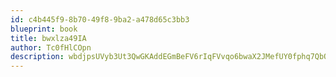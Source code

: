 ```yaml
---
id: c4b445f9-8b70-49f8-9ba2-a478d65c3bb3
blueprint: book
title: bwxlza49IA
author: Tc0fHlCOpn
description: wbdjpsUVyb3Ut3QwGKAddEGmBeFV6rIqFVvqo6bwaX2JMefUY0fphq7QbOcQoNRlgDjzvr2a5Df3pCX2MJH7Q0DTX655z5pfB7Qy
---
```

